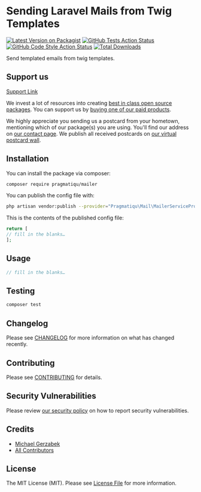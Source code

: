 # Sending Laravel Mails from Twig Templates

[![Latest Version on Packagist](https://img.shields.io/packagist/v/pragmatiqu/mailer.svg?style=flat-square)](https://packagist.org/packages/pragmatiqu/mailer)
[![GitHub Tests Action Status](https://img.shields.io/github/workflow/status/pragmatiqu/mailer/run-tests?label=tests)](https://github.com/pragmatiqu/mailer/actions?query=workflow%3ATests+branch%3Amaster)
[![GitHub Code Style Action Status](https://img.shields.io/github/workflow/status/pragmatiqu/mailer/Check%20&%20fix%20styling?label=code%20style)](https://github.com/pragmatiqu/mailer/actions?query=workflow%3A"Check+%26+fix+styling"+branch%3Amaster)
[![Total Downloads](https://img.shields.io/packagist/dt/pragmatiqu/mailer.svg?style=flat-square)](https://packagist.org/packages/pragmatiqu/mailer)

Send templated emails from twig templates.

## Support us

[Support Link](#)

We invest a lot of resources into creating [best in class open source packages](https://pragmatiqu.io/open-source). You can support us by [buying one of our paid products](https://pragmatiqu.io/open-source/support-us).

We highly appreciate you sending us a postcard from your hometown, mentioning which of our package(s) you are using. You'll find our address on [our contact page](https://pragmatiqu.io/about-us). We publish all received postcards on [our virtual postcard wall](https://pragmatiqu.io/open-source/postcards).

## Installation

You can install the package via composer:

```bash
composer require pragmatiqu/mailer
```

You can publish the config file with:
```bash
php artisan vendor:publish --provider="Pragmatiqu\Mail\MailerServiceProvider" --tag="config"
```

This is the contents of the published config file:

```php
return [
// fill in the blanks…
];
```

## Usage

```php
// fill in the blanks…
```

## Testing

```bash
composer test
```

## Changelog

Please see [CHANGELOG](CHANGELOG.md) for more information on what has changed recently.

## Contributing

Please see [CONTRIBUTING](.github/CONTRIBUTING.md) for details.

## Security Vulnerabilities

Please review [our security policy](../../security/policy) on how to report security vulnerabilities.

## Credits

- [Michael Gerzabek](https://github.com/mgerzabek)
- [All Contributors](../../contributors)

## License

The MIT License (MIT). Please see [License File](LICENSE.md) for more information.
